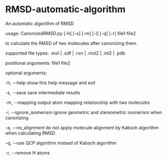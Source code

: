 # RMSD-automatic-algorithm
An automatic algorithm of RMSD

usage: CanonizedRMSD.py [-h] [-s] [-m] [-i] [-q] [-r] file1 file2

to calculate the RMSD of two molecules after canonizing them.

supported file types: .mol | .sdf | .rxn | .mol2 | .ml2 | .pdb

positional arguments: file1 file2

optional arguments:

-h, --help show this help message and exit

-s, --save save intermediate results

-m, --mapping output atom mapping relationship with two molecules

-i, --ignore_isomerism ignore geometric and stereometric isomerism when canonizing

-a, --no_alignment do not apply molecule alignment by Kabsch algorithm when calculating RMSD

-q, --use QCP algorithm instead of Kabsch algorithm

-r, --remove H atoms
